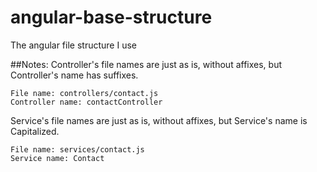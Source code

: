 # angular-base-structure
The angular file structure I use

##Notes:
Controller's file names are just as is, without affixes, but Controller's name has suffixes.
```
File name: controllers/contact.js
Controller name: contactController
```

Service's file names are just as is, without affixes, but Service's name is Capitalized.
```
File name: services/contact.js
Service name: Contact
```
